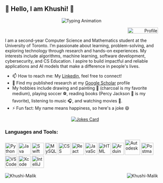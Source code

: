 ##  🦋 Hello, I am Khushi! 🦋

<!--
**Khushi-Malik/Khushi-Malik** is a ✨ _special_ ✨ repository because its `README.md` (this file) appears on your GitHub profile.

Here are some ideas to get you started:

- 🔭 I’m currently working on ...
- 🌱 I’m currently learning ...
- 👯 I’m looking to collaborate on ...
- 🤔 I’m looking for help with ...
- 💬 Ask me about ...
- 📫 How to reach me: ...
- 😄 Pronouns: ...
- ⚡ Fun fact: ...
-->

<p align="center">
  <img src="https://readme-typing-svg.herokuapp.com?font=Fira+Code&size=25&pause=1000&color=FF5733&width=435&lines=Welcome+to+my+GitHub+profile." alt="Typing Animation" />
</p>

<p align="right">
  <img src="https://komarev.com/ghpvc/?username=Khushi-Malik&label=Profile%20Views&color=ebb434&style=for-the-badge" alt="Profile Views" width="100" height="20" />
</p>

I am a second-year Computer Science and Mathematics student at the University of Toronto. I’m passionate about learning, problem-solving, and exploring technology through research and hands-on experiences. My interests include algorithms, machine learning, software development, cybersecurity, and CS Education. I aspire to build impactful and reliable applications and AI models that make a difference in people's lives.

- 📫 How to reach me:  My <a href="https://www.linkedin.com/in/khushi-malik19/">Linkedin,</a> feel free to connect!
- 📑 Find my published research at my <a href="https://scholar.google.com/citations?user=o8zvj34AAAAJ&hl=en">Google Scholar</a> profile
- My hobbies include drawing and painting 🎨 (charcoal is my favorite medium), playing soccer ⚽, reading books (Percy Jackson 🔱 is my favorite), listening to music 🎧, and watching movies 🎥.
- ⚡ Fun fact: My name means happiness, so here's a joke 😄
  <p align="center">
  <a href="https://github.com/khushi-malik/"><img src="https://readme-jokes.vercel.app/api" alt="Jokes Card" /></a>
  </p> 
<p align="left">
</p>
<h3 align="left">Languages and Tools:</h3>
<p align="left">
  <img src="https://cdn.jsdelivr.net/gh/devicons/devicon/icons/python/python-original.svg" alt="Python" width="40" height="40"/> 
  <img src="https://cdn.jsdelivr.net/gh/devicons/devicon/icons/java/java-original.svg" alt="Java" width="40" height="40"/> 
  <img src="https://cdn.jsdelivr.net/gh/devicons/devicon/icons/swift/swift-original.svg" alt="Swift" width="40" height="40"/> 
  <img src="https://cdn.jsdelivr.net/gh/devicons/devicon/icons/mysql/mysql-original.svg" alt="MySQL" width="40" height="40"/>
  <img src="https://cdn.jsdelivr.net/gh/devicons/devicon/icons/css3/css3-original.svg" alt="CSS" width="40" height="40"/> 
  <img src="https://cdn.jsdelivr.net/gh/devicons/devicon/icons/react/react-original.svg" alt="React" width="40" height="40"/> 
  <img src="https://cdn.jsdelivr.net/gh/devicons/devicon/icons/javascript/javascript-original.svg" alt="JavaScript" width="40" height="40"/>
  <img src="https://cdn.jsdelivr.net/gh/devicons/devicon/icons/html5/html5-original.svg" alt="HTML" width="40" height="40"/>
  <!-- Custom icons for Autodesk and Arduino -->
  <img src="https://cdn.jsdelivr.net/gh/devicons/devicon/icons/arduino/arduino-original.svg" alt="Arduino" width="40" height="40"/> 
  <img src="https://brand.autodesk.com/app/uploads/2021/04/symbol-1.svg" alt="Autodesk" width="50" height="50"/>
  <!-- Additional Tools -->
  <img src="https://cdn.jsdelivr.net/gh/devicons/devicon/icons/postgresql/postgresql-original.svg" alt="Postman" width="40" height="40"/>
  <img src="https://cdn.jsdelivr.net/gh/devicons/devicon/icons/vscode/vscode-original.svg" alt="VS Code" width="40" height="40"/>
  <img src="https://cdn.jsdelivr.net/gh/devicons/devicon/icons/xcode/xcode-original.svg" alt="Xcode" width="40" height="40"/>
  <img src="https://cdn.jsdelivr.net/gh/devicons/devicon/icons/intellij/intellij-original.svg" alt="IntelliJ" width="40" height="40"/>
</p>

<p><img align="left" src="https://github-readme-stats.vercel.app/api/top-langs?username=Khushi-Malik&show_icons=true&locale=en&count=10" alt="Khushi-Malik" /></p>

<p><img align="right" src="https://github-readme-streak-stats.herokuapp.com/?user=Khushi-Malik&" alt="Khushi-Malik" /></p>

<br><br>
<!--
<p align="center">
  <img src="https://github-readme-activity-graph.vercel.app/graph?username=Khushi-Malik&theme=github" alt="Contribution Graph" height="300" />
</p>
-->


